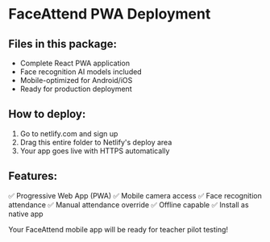 # FaceAttend PWA Deployment

## Files in this package:
- Complete React PWA application
- Face recognition AI models included
- Mobile-optimized for Android/iOS
- Ready for production deployment

## How to deploy:
1. Go to netlify.com and sign up
2. Drag this entire folder to Netlify's deploy area
3. Your app goes live with HTTPS automatically

## Features:
✅ Progressive Web App (PWA)
✅ Mobile camera access
✅ Face recognition attendance
✅ Manual attendance override
✅ Offline capable
✅ Install as native app

Your FaceAttend mobile app will be ready for teacher pilot testing!

